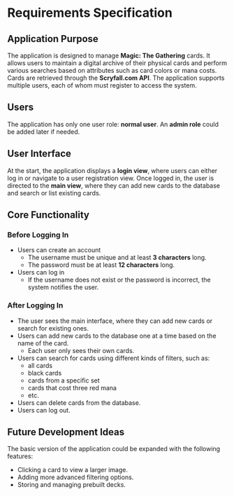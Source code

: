# Requirements Specification

## Application Purpose

The application is designed to manage **Magic: The Gathering** cards. It allows users to maintain a digital archive of their physical cards and perform various searches based on attributes such as card colors or mana costs. Cards are retrieved through the **Scryfall.com API**. The application supports multiple users, each of whom must register to access the system.

## Users

The application has only one user role: **normal user**. An **admin role** could be added later if needed.

## User Interface

At the start, the application displays a **login view**, where users can either log in or navigate to a user registration view. Once logged in, the user is directed to the **main view**, where they can add new cards to the database and search or list existing cards.

## Core Functionality

### Before Logging In

- Users can create an account
  - The username must be unique and at least **3 characters** long.
  - The password must be at least **12 characters** long.
- Users can log in
  - If the username does not exist or the password is incorrect, the system notifies the user.

### After Logging In

- The user sees the main interface, where they can add new cards or search for existing ones.
- Users can add new cards to the database one at a time based on the name of the card.
  - Each user only sees their own cards.
- Users can search for cards using different kinds of filters, such as:
  - all cards
  - black cards
  - cards from a specific set
  - cards that cost three red mana
  - etc.
- Users can delete cards from the database.
- Users can log out.

## Future Development Ideas

The basic version of the application could be expanded with the following features:

- Clicking a card to view a larger image.
- Adding more advanced filtering options.
- Storing and managing prebuilt decks.
